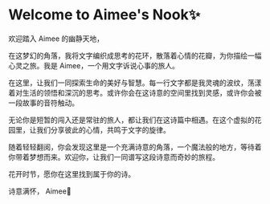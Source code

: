 # Welcome to Aimee's Nook✨

欢迎踏入 Aimee 的幽静天地，

在这梦幻的角落，我将文字编织成思考的花环，散落着心情的花瓣，为你描绘一幅心灵之旅。我是 Aimee，一个用文字诉说心事的旅人。

在这里，让我们一同探索生命的美好与智慧。每一行文字都是我灵魂的波纹，荡漾着对生活的领悟和深沉的思考。或许你会在这诗意的空间里找到灵感，或许你会被一段故事的音符触动。

无论你是短暂的闯入还是常驻的旅人，都让我们在这诗篇中相遇。在这个虚拟的花园里，让我们分享彼此的心情，共鸣于文字的旋律。

随着轻轻翻阅，你会发现这里是一个充满诗意的角落，一个魔法般的地方，等待着你带着梦想而来。欢迎你，让我们一同谱写这段诗意而奇妙的旅程。

花开时节，愿你在这里找到属于你的诗。

诗意满怀， Aimee💖

